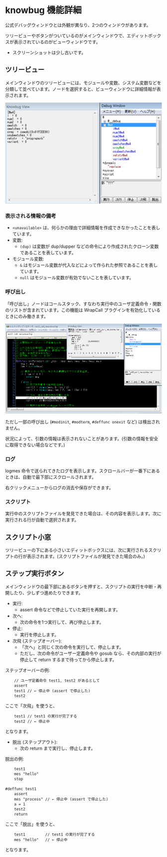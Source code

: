 # knowbug 機能詳細

公式デバッグウィンドウとは外観が異なり、2つのウィンドウがあります。

ツリービューやボタンがついているのがメインウィンドウで、エディットボックスが表示されているのがビューウィンドウです。

- スクリーンショットは少し古いです。

## ツリービュー

メインウィンドウのツリービューには、モジュールや変数、システム変数などを分類して並べています。ノードを選択すると、ビューウィンドウに詳細情報が表示されます。

![スクリーンショット](./screenshots/module_overview.png)

### 表示される情報の備考

- `<unavailable>` は、何らかの理由で詳細情報を作成できなかったことを表しています。
- 変数:
    - `(dup)` は変数が dup/dupper などの命令により作成されたクローン変数であることを表しています。
- モジュール変数:
    - `&` はモジュール変数が代入などによって作られた参照であることを表しています。
    - `null` はモジュール変数が有効でないことを表しています。

### 呼び出し

「呼び出し」ノードはコールスタック、すなわち実行中のユーザ定義命令・関数のリストが含まれています。この機能は WrapCall プラグインを有効化しているときにのみ働きます。

![スクリーンショット](./screenshots/arguments.png)

ただし一部の呼び出し (`#modinit`, `#modterm`, `#deffunc onexit` など) は検出されません。

状況によって、引数の情報は表示されないことがあります。(引数の情報を安全に取得できない場合などです。)

### ログ

logmes 命令で送られてきたログを表示します。スクロールバーが一番下にあるときは、自動で最下部にスクロールされます。

右クリックメニューからログの消去や保存ができます。

### スクリプト

実行中のスクリプトファイルを発見できた場合は、その内容を表示します。次に実行される行が自動で選択されます。

## スクリプト小窓

ツリービューの下にある小さいエディットボックスには、次に実行されるスクリプトの行が表示されます。(スクリプトファイルが発見できた場合のみ。)

## ステップ実行ボタン

メインウィンドウの最下部にあるボタンを押すと、スクリプトの実行を中断・再開したり、少しずつ進めたりできます。

- 実行:
    - assert 命令などで停止していた実行を再開します。
- 次へ:
    - 次の命令を1つ実行して、再び停止します。
- 停止:
    - 実行を停止します。
- 次飛 (ステップオーバー):
    - 「次へ」と同じく次の命令を実行して、停止します。
    - ただし、次の命令がユーザー定義命令や gosub なら、その内部の実行が停止して return するまで待ってから停止します。

ステップオーバーの例:

```hsp
    // ユーザ定義命令 test1, test2 があるとして
    assert
    test1 // ← 停止中 (assert で停止した)
    test2
```

ここで「次飛」を使うと、

```hsp
    test1 // test1 の実行が完了する
    test2 // ← 停止中
```

となります。

- 脱出 (ステップアウト):
    - 次の return まで実行し、停止します。

脱出の例:

```hsp
    test1
    mes "hello"
    stop

#deffunc test1
    assert
    mes "process" // ← 停止中 (assert で停止した)
    a = 1
    test2
    return
```

ここで「脱出」を使うと、

```hsp
    test1         // test1 の実行が完了する
    mes "hello"   // ← 停止中
```

となります。
